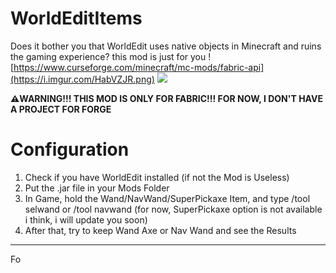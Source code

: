 # WorldEditItems
Does it bother you that WorldEdit uses native objects in Minecraft and ruins the gaming experience? this mod is just for you
![https://www.curseforge.com/minecraft/mc-mods/fabric-api](https://i.imgur.com/HabVZJR.png)
![](https://i.imgur.com/NPJlfEq.png)

__⚠️WARNING!!! THIS MOD IS ONLY FOR FABRIC!!! FOR NOW, I DON'T HAVE A PROJECT FOR FORGE__

# Configuration

1. Check if you have WorldEdit installed (if not the Mod is Useless)
2. Put the .jar file in your Mods Folder
3. In Game, hold the Wand/NavWand/SuperPickaxe Item, and type /tool selwand or /tool navwand (for now, SuperPickaxe option is not available i think, i will update you soon)
4. After that, try to keep Wand Axe or Nav Wand and see the Results

---------------------------------------------------------------------------

Fo
